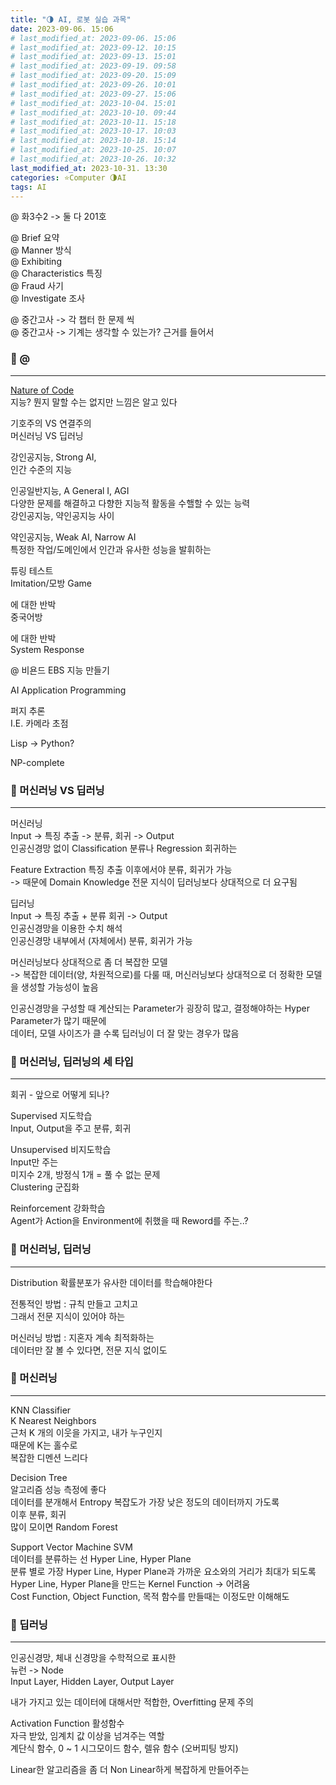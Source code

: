 ```yaml
---
title: "🌗 AI, 로봇 실습 과목"
date: 2023-09-06. 15:06
# last_modified_at: 2023-09-06. 15:06
# last_modified_at: 2023-09-12. 10:15
# last_modified_at: 2023-09-13. 15:01
# last_modified_at: 2023-09-19. 09:58
# last_modified_at: 2023-09-20. 15:09
# last_modified_at: 2023-09-26. 10:01
# last_modified_at: 2023-09-27. 15:06
# last_modified_at: 2023-10-04. 15:01
# last_modified_at: 2023-10-10. 09:44
# last_modified_at: 2023-10-11. 15:18
# last_modified_at: 2023-10-17. 10:03
# last_modified_at: 2023-10-18. 15:14
# last_modified_at: 2023-10-25. 10:07
# last_modified_at: 2023-10-26. 10:32
last_modified_at: 2023-10-31. 13:30
categories: ⭐Computer 🌗AI
tags: AI
---
```


@ 화3수2 -> 둘 다 201호  

@ Brief 요약  
@ Manner 방식  
@ Exhibiting  
@ Characteristics 특징  
@ Fraud 사기  
@ Investigate 조사  

@ 중간고사 -\> 각 챕터 한 문제 씩  
@ 중간고사 -\> 기계는 생각할 수 있는가? 근거를 들어서  

### 💫 @

---

[Nature of Code](https://natureofcode.com/book/introduction/)  
지능? 뭔지 말할 수는 없지만 느낌은 알고 있다  

기호주의 VS 연결주의  
머신러닝 VS 딥러닝  

강인공지능, Strong AI,  
인간 수준의 지능  

인공일반지능, A General I, AGI  
다양한 문제를 해결하고 다향한 지능적 활동을 수핼할 수 있는 능력  
강인공지능, 약인공지능 사이

약인공지능, Weak AI, Narrow AI  
특정한 작업/도메인에서 인간과 유사한 성능을 발휘하는  

튜링 테스트  
Imitation/모방 Game  

에 대한 반박  
중국어방  

에 대한 반박  
System Response  

@ 비욘드 EBS 지능 만들기  

AI Application Programming  

퍼지 추론  
I.E. 카메라 초점  

Lisp -> Python?  

NP-complete  

### 💫 머신러닝 VS 딥러닝

---

머신러닝  
Input -> 특징 추출 -> 분류, 회귀 -> Output  
인공신경망 없이 Classification 분류나 Regression 회귀하는  

Feature Extraction 특징 추출 이후에서야 분류, 회귀가 가능  
-> 때문에 Domain Knowledge 전문 지식이 딥러닝보다 상대적으로 더 요구됨  

딥러닝  
Input -> 특징 추출 + 분류 회귀 -> Output  
인공신경망을 이용한 수치 해석  
인공신경망 내부에서 (자체에서) 분류, 회귀가 가능  

머신러닝보다 상대적으로 좀 더 복잡한 모델  
-> 복잡한 데이터(양, 차원적으로)를 다룰 때, 머신러닝보다 상대적으로 더 정확한 모델을 생성할 가능성이 높음  

인공신경망을 구성할 때 계산되는 Parameter가 굉장히 많고, 결정해야하는 Hyper Parameter가 많기 때문에  
데이터, 모델 사이즈가 클 수록 딥러닝이 더 잘 맞는 경우가 많음  

### 💫 머신러닝, 딥러닝의 세 타입

---

회귀 - 앞으로 어떻게 되나?  

Supervised 지도학습  
Input, Output을 주고 분류, 회귀  

Unsupervised 비지도학습  
Input만 주는  
미지수 2개, 방정식 1개 = 풀 수 없는 문제  
Clustering 군집화  

Reinforcement 강화학습  
Agent가 Action을 Environment에 취했을 때 Reword를 주는..?  

### 💫 머신러닝, 딥러닝

---

Distribution 확률분포가 유사한 데이터를 학습해야한다  

전통적인 방법 : 규칙 만들고 고치고  
그래서 전문 지식이 있어야 하는  

머신러닝 방법 : 지혼자 계속 최적화하는  
데이터만 잘 볼 수 있다면, 전문 지식 없이도  

### 💫 머신러닝

---

KNN Classifier  
K Nearest Neighbors  
근처 K 개의 이웃을 가지고, 내가 누구인지  
때문에 K는 홀수로  
복잡한 디멘션 느리다  

Decision Tree  
알고리즘 성능 측정에 좋다  
데이터를 분개해서 Entropy 복잡도가 가장 낮은 정도의 데이터까지 가도록  
이후 분류, 회귀  
많이 모이면 Random Forest  

Support Vector Machine SVM  
데이터를 분류하는 선 Hyper Line, Hyper Plane  
분류 별로 가장 Hyper Line, Hyper Plane과 가까운 요소와의 거리가 최대가 되도록  
Hyper Line, Hyper Plane을 만드는 Kernel Function -> 어려움  
Cost Function, Object Function, 목적 함수를 만들때는 이정도만 이해해도  

### 💫 딥러닝

---

인공신경망, 체내 신경망을 수학적으로 표시한  
뉴런 -> Node  
Input Layer, Hidden Layer, Output Layer

내가 가지고 있는 데이터에 대해서만 적합한, Overfitting 문제 주의  

Activation Function 활성함수  
자극 받았, 임계치 값 이상을 넘겨주는 역할  
계단식 함수, 0 ~ 1 시그모이드 함수, 렐유 함수 (오버피팅 방지)  

Linear한 알고리즘을 좀 더 Non Linear하게 복잡하게 만들어주는  
